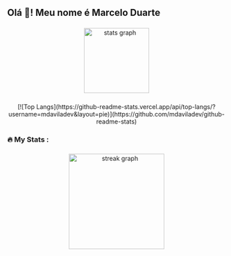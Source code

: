 <h2 align="left">Olá 👋! Meu nome é Marcelo Duarte</h2>

###
<div align="center">
  <img src="https://github-readme-stats.vercel.app/api?username=mdaviladev&hide_title=false&hide_rank=false&show_icons=true&include_all_commits=true&count_private=true&disable_animations=false&theme=synthwave&locale=pt-BR&hide_border=false" height="150" alt="stats graph"  />
</div>

###

<div align="center">
  [![Top Langs](https://github-readme-stats.vercel.app/api/top-langs/?username=mdaviladev&layout=pie)](https://github.com/mdaviladev/github-readme-stats)
</div>

###

<h3 align="left">🔥   My Stats :</h3>

###

<div align="center">
  <img src="https://streak-stats.demolab.com?user=mdaviladev&locale=pt-BR&mode=daily&theme=dark&hide_border=false&border_radius=5&order=3" height="220" alt="streak graph"  />
</div>

###




